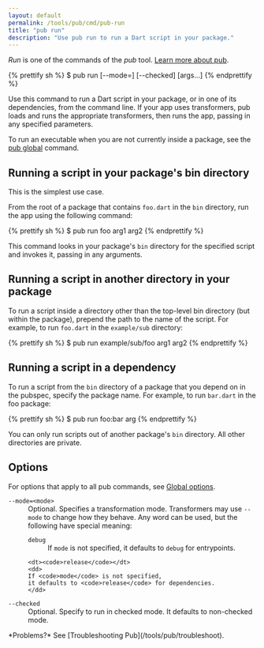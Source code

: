 ```yaml
---
layout: default
permalink: /tools/pub/cmd/pub-run
title: "pub run"
description: "Use pub run to run a Dart script in your package."
---
```


_Run_ is one of the commands of the _pub_ tool.
[Learn more about pub](/tools/pub).

{% prettify sh %}
$ pub run [--mode=<mode>] [--checked] <executable> [args...]
{% endprettify %}

Use this command to run a Dart script in your package,
or in one of its dependencies, from the command line.
If your app uses transformers, pub loads and runs the appropriate
transformers, then runs the app, passing in any specified parameters.

To run an executable when you are not currently inside a package,
see the [pub global](/tools/pub/cmd/pub-global) command.

## Running a script in your package's bin directory

This is the simplest use case.

From the root of a package that contains `foo.dart`
in the `bin` directory, run the app using the following command:

{% prettify sh %}
$ pub run foo arg1 arg2
{% endprettify %}

This command looks in your package's `bin` directory for the
specified script and invokes it, passing in any arguments.

## Running a script in another directory in your package

To run a script inside a directory other than the top-level
bin directory (but within the package), prepend the path
to the name of the script.
For example, to run `foo.dart` in the `example/sub` directory:

{% prettify sh %}
$ pub run example/sub/foo arg1 arg2
{% endprettify %}

## Running a script in a dependency

To run a script from the `bin` directory of a package that you depend on
in the pubspec, specify the package name.
For example, to run `bar.dart` in the foo package:

{% prettify sh %}
$ pub run foo:bar arg
{% endprettify %}

You can only run scripts out of another package's `bin` directory.
All other directories are private.

## Options

For options that apply to all pub commands, see
[Global options](/tools/pub/cmd#global-options).

<dl>
  <dt><code>--mode=&lt;mode&gt;</code></dt>
  <dd>
  Optional. Specifies a transformation mode.
  Transformers may use <code>--mode</code> to change how they behave.
  Any word can be used,
  but the following have special meaning:<br>

  <dl>
    <dt><code>debug</code></dt>
    <dd>
    If <code>mode</code> is not specified,
    it defaults to <code>debug</code> for entrypoints.
    </dd>

    <dt><code>release</code></dt>
    <dd>
    If <code>mode</code> is not specified,
    it defaults to <code>release</code> for dependencies.
    </dd>
  </dl>
  </dd>

  <dt><code>--checked</code></dt>
  <dd>
  Optional. Specify to run in checked mode.
  It defaults to non-checked mode.
  </dd>

</dl>

<aside class="alert alert-info" markdown="1">
*Problems?*
See [Troubleshooting Pub](/tools/pub/troubleshoot).
</aside>
